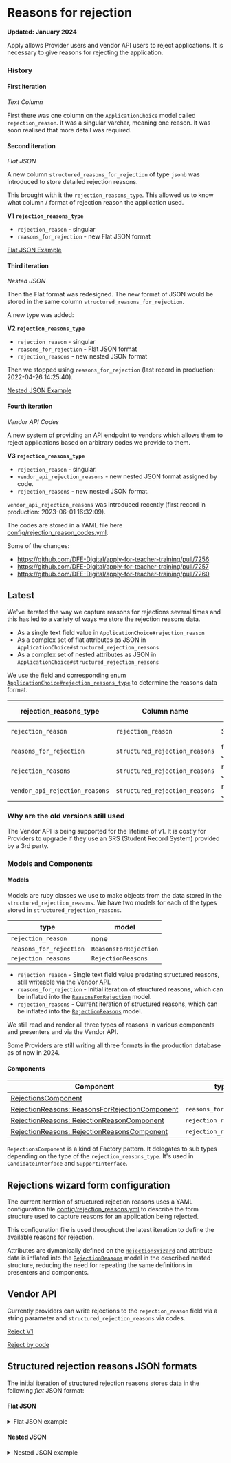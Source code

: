 # Reasons for rejection

**Updated: January 2024**

Apply allows Provider users and vendor API users to reject applications.
It is necessary to give reasons for rejecting the application.

### History

#### First iteration

_Text Column_

First there was one column on the `ApplicationChoice` model called `rejection_reason`. It was a singular varchar, meaning one reason. It was soon realised that more detail was required.


#### Second iteration

_Flat JSON_

A new column `structured_reasons_for_rejection` of type `jsonb` was introduced to store detailed rejection reasons.

This brought with it the `rejection_reasons_type`. This allowed us to know what column / format of rejection reason the application used.

**V1 `rejection_reasons_type`**
 - `rejection_reason` - singular
 - `reasons_for_rejection` - new Flat JSON format

[Flat JSON Example](#flat-json)

#### Third iteration

_Nested JSON_

Then the Flat format was redesigned. The new format of JSON would be stored in the same column `structured_reasons_for_rejection`.

A new type was added:

**V2 `rejection_reasons_type`**
 - `rejection_reason` - singular
 - `reasons_for_rejection` - Flat JSON format
 - `rejection_reasons` - new nested JSON format

Then we stopped using `reasons_for_rejection` (last record in production: 2022-04-26 14:25:40).

[Nested JSON Example](#nested-json)

#### Fourth iteration

_Vendor API Codes_

A new system of providing an API endpoint to vendors which allows them to reject applications based on arbitrary codes we provide to them.

**V3 `rejection_reasons_type`**
 - `rejection_reason` - singular.
 - `vendor_api_rejection_reasons` - new nested JSON format assigned by code.
 - `rejection_reasons` - new nested JSON format.

`vendor_api_rejection_reasons` was introduced recently (first record in production: 2023-06-01 16:32:09).

The codes are stored in a YAML file here [config/rejection_reason_codes.yml](https://github.com/DFE-Digital/apply-for-teacher-training/blob/main/config/rejection_reason_codes.yml).

Some of the changes:

 - https://github.com/DFE-Digital/apply-for-teacher-training/pull/7256
 - https://github.com/DFE-Digital/apply-for-teacher-training/pull/7257
 - https://github.com/DFE-Digital/apply-for-teacher-training/pull/7260


## Latest

We've iterated the way we capture reasons for rejections several times and this has led to a variety of ways we store the rejection reasons data.

- As a single text field value in `ApplicationChoice#rejection_reason`
- As a complex set of flat attributes as JSON in `ApplicationChoice#structured_rejection_reasons`
- As a complex set of nested attributes as JSON in `ApplicationChoice#structured_rejection_reasons`

We use the field and corresponding enum [`ApplicationChoice#rejection_reasons_type`](https://github.com/DFE-Digital/apply-for-teacher-training/blob/main/app/models/application_choice.rb#L52-L56) to determine the reasons data format.

|rejection_reasons_type|Column name|data type|Source|Info|
|---|---|---|---|---|
|`rejection_reason`|`rejection_reason`|String|Vendor API, ProviderInterface||
|`reasons_for_rejection`|`structured_rejection_reasons`|flat JSON|ProviderInterface|DEPRECATED 2022|
|`rejection_reasons`|`structured_rejection_reasons`|nested JSON |ProviderInterface||
|`vendor_api_rejection_reasons`|`structured_rejection_reasons`|nested JSON|Vendor API|Introduced 2023|

### Why are the old versions still used

The Vendor API is being supported for the lifetime of v1. It is costly for Providers to upgrade if they use an SRS (Student Record System) provided by a 3rd party.


### Models and Components

#### Models
Models are ruby classes we use to make objects from the data stored in the `structured_rejection_reasons`. We have two models for each of the types stored in `structured_rejection_reasons`.

|type|model|
|---|---|
|`rejection_reason`|none|
|`reasons_for_rejection`|`ReasonsForRejection`|
|`rejection_reasons`|`RejectionReasons`|


- `rejection_reason` - Single text field value predating structured reasons, still writeable via the Vendor API.
- `reasons_for_rejection` - Initial iteration of structured reasons, which can be inflated into the [`ReasonsForRejection`](https://github.com/DFE-Digital/apply-for-teacher-training/blob/main/app/models/reasons_for_rejection.rb) model.
- `rejection_reasons` - Current iteration of structured reasons, which can be inflated into the [`RejectionReasons`](https://github.com/DFE-Digital/apply-for-teacher-training/blob/main/app/models/rejection_reasons.rb) model.

We still read and render all three types of reasons in various components and presenters and via the Vendor API.

Some Providers are still writing all three formats in the production database as of now in 2024.


#### Components

|Component|type|purpose
|---|---|---|
|[RejectionsComponent](,,.app/components/shared/rejections_component.rb) | |Delegator|
|[RejectionReasons::ReasonsForRejectionComponent](../app/components/shared/rejection_reasons/reasons_for_rejection_component.rb)|`reasons_for_rejection`|Render|
|[RejectionReasons::RejectionReasonComponent](../app/components/shared/rejection_reasons/rejection_reason_component.rb)|`rejection_reason`|Render|
|[RejectionReasons::RejectionReasonsComponent](../app/components/shared/rejection_reasons/rejection_reasons_component.rb)|`rejection_reasons`|Render|

`RejectionsComponent` is a kind of Factory pattern. It delegates to sub types depending on the type of the `rejection_reasons_type`. It's used in `CandidateInterface` and `SupportInterface`.


## Rejections wizard form configuration

The current iteration of structured rejection reasons uses a YAML configuration file [config/rejection_reasons.yml](https://github.com/DFE-Digital/apply-for-teacher-training/blob/main/config/rejection_reasons.yml) to describe the form structure used to capture reasons for an application being rejected.

This configuration file is used throughout the latest iteration to define the available reasons for rejection.

Attributes are dymanically defined on the [`RejectionsWizard`](https://github.com/DFE-Digital/apply-for-teacher-training/blob/main/app/forms/provider_interface/rejections_wizard.rb) and attribute data is inflated into the [`RejectionReasons`](https://github.com/DFE-Digital/apply-for-teacher-training/blob/main/app/models/rejection_reasons.rb) model in the described nested structure, reducing the need for repeating the same definitions in presenters and components.

## Vendor API

Currently providers can write rejections to the `rejection_reason` field via a string parameter and `structured_rejection_reasons` via codes.

[Reject V1](https://www.apply-for-teacher-training.service.gov.uk/api-docs/v1.4/reference#post-applications-application_id-reject)

[Reject by code](https://www.apply-for-teacher-training.service.gov.uk/api-docs/v1.4/reference#post-applications-application_id-reject-by-codes)

## Structured rejection reasons JSON formats

The initial iteration of structured rejection reasons stores data in the following _flat_ JSON format:

#### Flat JSON<a name="flat-json"></a>

<details><summary>Flat JSON example</summary>
<p>


```json
{
  "course_full_y_n": "No",
  "candidate_behaviour_y_n": "Yes",
  "candidate_behaviour_other": "Persistent scratching",
  "candidate_behaviour_what_to_improve": "Not scratch so much",
  "candidate_behaviour_what_did_the_candidate_do": [
    "didnt_reply_to_interview_offer",
    "didnt_attend_interview",
    "other"
  ],
  "honesty_and_professionalism_y_n": "Yes",
  "honesty_and_professionalism_concerns_other_details": null,
  "honesty_and_professionalism_concerns": [
    "information_false_or_inaccurate",
    "references"
  ],
  "honesty_and_professionalism_concerns_plagiarism_details": null,
  "honesty_and_professionalism_concerns_references_details": "Clearly not a popular student",
  "honesty_and_professionalism_concerns_information_false_or_inaccurate_details": "Fake news",
  "offered_on_another_course_y_n": "No",
  "offered_on_another_course_details": null,
  "performance_at_interview_y_n": "Yes",
  "performance_at_interview_what_to_improve": "Be fully dressed",
  "qualifications_y_n": "Yes",
  "qualifications_other_details": "All the other stuff",
  "qualifications_which_qualifications": [
    "no_english_gcse",
    "other"
  ],
  "quality_of_application_y_n": "Yes",
  "quality_of_application_other_details": "Lights on but nobody home",
  "quality_of_application_other_what_to_improve": "Study harder",
  "quality_of_application_which_parts_needed_improvement": [
    "personal_statement",
    "subject_knowledge",
    "other"
  ],
  "quality_of_application_subject_knowledge_what_to_improve": "Claiming to be the 'world's leading expert' seemed a bit strong",
  "quality_of_application_personal_statement_what_to_improve": "Use a spellchecker",
  "safeguarding_y_n": "Yes",
  "safeguarding_concerns": [
    "other"
  ],
  "safeguarding_concerns_other_details": "We need to run further checks",
  "safeguarding_concerns_vetting_disclosed_information_details": null,
  "safeguarding_concerns_candidate_disclosed_information_details": null,
  "cannot_sponsor_visa_y_n": "No",
  "cannot_sponsor_visa_details": null,
  "interested_in_future_applications_y_n": null,
  "why_are_you_rejecting_this_application": null,
  "other_advice_or_feedback_y_n": null,
  "other_advice_or_feedback_details": null
}
```
</p>
</details>

#### Nested JSON<a name="nested-json"></a>

<details><summary>Nested JSON example</summary>
<p>

The current iteration of structured rejection reasons stores data in the following _nested_ JSON format:

```json
{
  "selected_reasons": [
    {
      "id": "qualifications",
      "label": "Qualifications",
      "selected_reasons": [
        {
          "id": "no_maths_gcse",
          "label": "No maths GCSE at minimum grade 4 or C, or equivalent"
        },
        {
          "id": "no_english_gcse",
          "label": "No English GCSE at minimum grade 4 or C, or equivalent"
        },
        {
          "id": "no_science_gcse",
          "label": "No science GCSE at minimum grade 4 or C, or equivalent"
        },
        {
          "id": "no_degree",
          "label": "No bachelor’s degree or equivalent"
        },
        {
          "id": "unverified_qualifications",
          "label": "Could not verify qualifications",
          "details": {
            "id": "unverified_qualifications_details",
            "text": "We could find no record of your GCSEs."
          }
        }
      ]
    },
    {
      "id": "personal_statement",
      "label": "Personal statement",
      "selected_reasons": [
        {
          "id": "quality_of_writing",
          "label": "Quality of writing",
          "details": {
            "id": "quality_of_writing_details",
            "text": "We do not accept applications written in Old Norse."
          }
        }
      ]
    },
    {
      "id": "references",
      "label": "References",
      "details": {
        "id": "references_details",
        "text": "We do not accept references from close family members, such as your mum."
      }
    },
    {
      "id": "course_full",
      "label": "Course full"
    },
    {
      "id": "other",
      "label": "Other",
      "details": {
        "id": "other_details",
        "text": "So many other things were wrong..."
      }
    }
  ]
}
```
</p>
</details>
